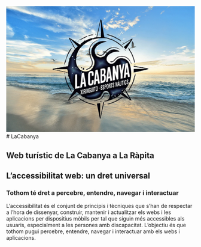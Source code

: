 <img src="../images/LogoPlatja.webp">
# LaCabanya

## Web turístic de La Cabanya a La Ràpita

## L’accessibilitat web: un dret universal

### Tothom té dret a percebre, entendre, navegar i interactuar
L’accessibilitat és el conjunt de principis i tècniques que s’han de respectar a l’hora de dissenyar, construir, mantenir i actualitzar els webs i les aplicacions per dispositius mòbils per tal que siguin més accessibles als usuaris, especialment a les persones amb discapacitat. L’objectiu és que tothom pugui percebre, entendre, navegar i interactuar amb els webs i aplicacions.